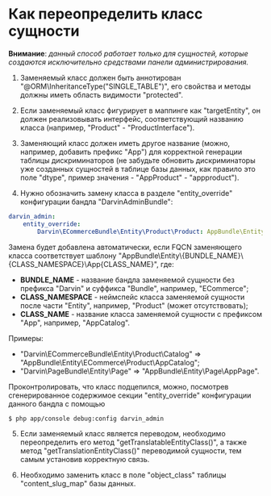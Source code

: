Как переопределить класс сущности
=================================

**Внимание**: _данный способ работает только для сущностей, которые создаются исключительно средствами панели администрирования._

1. Заменяемый класс должен быть аннотирован "@ORM\InheritanceType("SINGLE_TABLE")", его свойства и методы должны иметь
 область видимости "protected".

2. Если заменяемый класс фигурирует в маппинге как "targetEntity", он должен реализовывать интерфейс, соответствующий названию
 класса (например, "Product" - "ProductInterface").

3. Заменяющий класс должен иметь другое название (можно, например, добавить префикс "App") для корректной генерации
 таблицы дискриминаторов (не забудьте обновить дискриминаторы уже созданных сущностей в таблице базы данных, как правило
 это поле "dtype", пример значения - "AppProduct" - "appproduct").

4. Нужно обозначить замену класса в разделе "entity_override" конфигурации бандла "DarvinAdminBundle":

```yaml
darvin_admin:
    entity_override:
        Darvin\ECommerceBundle\Entity\Product\Product: AppBundle\Entity\ECommerce\Product\AppProduct
```

Замена будет добавлена автоматически, если FQCN заменяющего класса соответствует шаблону
 "AppBundle\Entity\\{BUNDLE_NAME}\\{CLASS_NAMESPACE}\App{CLASS_NAME}", где:

- **BUNDLE_NAME** - название бандла заменяемой сущности без префикса "Darvin" и суффикса "Bundle", например, "ECommerce";
- **CLASS_NAMESPACE** - неймспейс класса заменяемой сущности после части "Entity", например, "Product" (может отсутствовать);
- **CLASS_NAME** - название класса заменяемой сущности с префиксом "App", например, "AppCatalog".

Примеры:

- "Darvin\ECommerceBundle\Entity\Product\Catalog" => "AppBundle\Entity\ECommerce\Product\AppCatalog";
- "Darvin\PageBundle\Entity\Page" => "AppBundle\Entity\Page\AppPage".

Проконтролировать, что класс подцепился, можно, посмотрев сгенерированное содержимое секции "entity_override"
 конфигурации данного бандла с помощью

```shell
$ php app/console debug:config darvin_admin
```

5. Если заменяемый класс является переводом, необходимо переопределить его метод "getTranslatableEntityClass()", а также
 метод "getTranslationEntityClass()" переводимой сущности, тем самым установив корректную связь.

6. Необходимо заменить класс в поле "object_class" таблицы "content_slug_map" базы данных.
